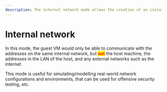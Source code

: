 ```yaml
---
description: The internal network mode allows the creation of an isolated virtual network.
---
```


# Internal network

In this mode, the guest VM would only be able to communicate with the addresses on the same internal network, but <mark style="color:red;">**not**</mark> the host machine, the addresses in the LAN of the host, and any external networks such as the internet.&#x20;

This mode is useful for simulating/modelling real-world network configurations and environments, that can be used for offensive security testing, etc.
